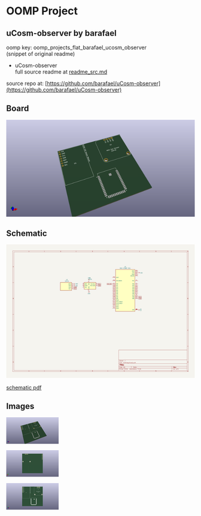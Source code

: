 # OOMP Project  
## uCosm-observer  by barafael  
  
oomp key: oomp_projects_flat_barafael_ucosm_observer  
(snippet of original readme)  
  
- uCosm-observer  
  full source readme at [readme_src.md](readme_src.md)  
  
source repo at: [https://github.com/barafael/uCosm-observer](https://github.com/barafael/uCosm-observer)  
## Board  
  
[![working_3d.png](working_3d_600.png)](working_3d.png)  
## Schematic  
  
[![working_schematic.png](working_schematic_600.png)](working_schematic.png)  
  
[schematic pdf](working_schematic.pdf)  
## Images  
  
[![working_3d.png](working_3d_140.png)](working_3d.png)  
  
[![working_3d_back.png](working_3d_back_140.png)](working_3d_back.png)  
  
[![working_3d_front.png](working_3d_front_140.png)](working_3d_front.png)  
